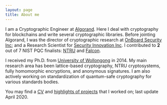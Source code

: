 ```yaml
---
layout: page
title: About me
---
```


I am a Cryptographic Engineer at [Algorand](algorand.com).
Here I deal with cryptography for blockchains and write several cryptographic libraries.
Before jointing Algorand, I was the director of cryptographic
research at [OnBoard Security Inc](https://www.onboardsecurity.com/);
and a
Research Scientist for [Security Innovation Inc](https://www.securityinnovation.com/).  I contributed to __2__ out of 7 NIST PQC finalists: [NTRU](https://ntru.org)
and [Falcon](https://falcon-sign.info/).

I received my Ph.D. from
[University of Wollongong](https://www.uow.edu.au/) in 2014.
My main research area has been lattice-based
cryptography, NTRU cryptosystems, fully homomorphic
encryptions, and anonymous signatures.
I am also actively working on standardization
of quantum-safe cryptography for various standards bodies.


You may find a [CV](../cv/output/cv.pdf) and
[highlights of projects](https://zhenfeizhang.github.io/material/projects/) that I worked on;
last update April 2020.
